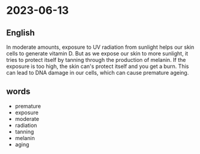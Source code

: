 # 2023-06-13

## English
In moderate amounts, exposure to UV
radiation from sunlight helps our skin cells
to generate vitamin D. But as we expose
our skin to more sunlight, it tries to
protect itself by tanning through the
production of melanin. If the exposure is
too high, the skin can's protect itself and
you get a burn. This can lead to DNA
damage in our cells, which can cause
premature ageing.

## words
* premature
* exposure
* moderate
* radiation
* tanning
* melanin
* aging

